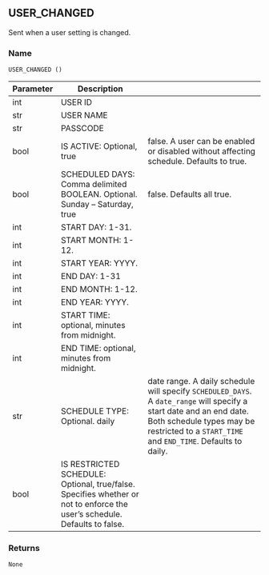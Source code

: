 ## USER\_CHANGED

Sent when a user setting is changed.


### Name

`USER_CHANGED ()`


| Parameter | Description                                                                                                               |                                                                                                                                                                                                                  |
| --------- | ------------------------------------------------------------------------------------------------------------------------- | :--------------------------------------------------------------------------------------------------------------------------------------------------------------------------------------------------------------- |
| int       | USER ID                                                                                                                   |                                                                                                                                                                                                                  |
| str       | USER NAME                                                                                                                 |                                                                                                                                                                                                                  |
| str       | PASSCODE                                                                                                                  |                                                                                                                                                                                                                  |
| bool      | IS ACTIVE: Optional, true                                                                                                 | false. A user can be enabled or disabled without affecting schedule. Defaults to true.                                                                                                                           |
| bool      | SCHEDULED DAYS: Comma delimited BOOLEAN. Optional. Sunday – Saturday, true                                                | false. Defaults all true.                                                                                                                                                                                        |
| int       | START DAY:  1-31.                                                                                                         |                                                                                                                                                                                                                  |
| int       | START MONTH: 1-12.                                                                                                        |                                                                                                                                                                                                                  |
| int       | START YEAR:  YYYY.                                                                                                        |                                                                                                                                                                                                                  |
| int       | END DAY: 1-31                                                                                                             |                                                                                                                                                                                                                  |
| int       | END MONTH:  1-12.                                                                                                         |                                                                                                                                                                                                                  |
| int       | END YEAR:  YYYY.                                                                                                          |                                                                                                                                                                                                                  |
| int       | START TIME:  optional, minutes from midnight.                                                                             |                                                                                                                                                                                                                  |
| int       | END TIME: optional, minutes from midnight.                                                                                |                                                                                                                                                                                                                  |
| str       | SCHEDULE TYPE: Optional. daily                                                                                            | date range. A daily schedule will specify `SCHEDULED_DAYS`. A `date_range` will specify a start date and an end date. Both schedule types may be restricted to a `START_TIME` and `END_TIME`. Defaults to daily. |
| bool      | IS RESTRICTED SCHEDULE: Optional, true/false. Specifies whether or not to enforce the user’s schedule. Defaults to false. |                                                                                                                                                                                                                  |


### Returns

`None`
